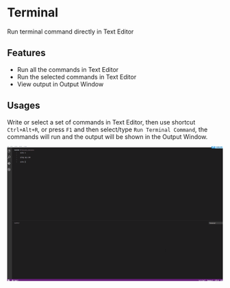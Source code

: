 # Terminal

Run terminal command directly in Text Editor

## Features

* Run all the commands in Text Editor
* Run the selected  commands in Text Editor
* View output in Output Window

## Usages

Write or select a set of commands in Text Editor, then use shortcut `Ctrl+Alt+R`, or press `F1` and then select/type `Run Terminal Command`, the commands will run and the output will be shown in the Output Window.

![Usage](images/usage.gif)
